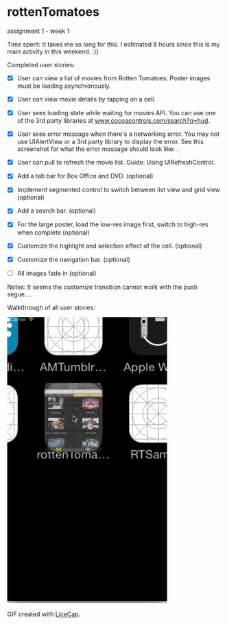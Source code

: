# rottenTomatoes
assignment 1 - week 1

Time spent: It takes me so long for this. I estimated 8 hours since this is my main activity in this weekend. :))

Completed user stories:

- [x] User can view a list of movies from Rotten Tomatoes. Poster images must be loading asynchronously.

- [x] User can view movie details by tapping on a cell.

- [x] User sees loading state while waiting for movies API. You can use one of the 3rd party libraries at www.cocoacontrols.com/search?q=hud.

- [x] User sees error message when there's a networking error. You may not use UIAlertView or a 3rd party library to display the error. See this screenshot for what the error message should look like: .

- [x] User can pull to refresh the movie list. Guide: Using UIRefreshControl.

- [x] Add a tab bar for Box Office and DVD. (optional)

- [x] Implement segmented control to switch between list view and grid view (optional)

- [x] Add a search bar. (optional)

- [x] For the large poster, load the low-res image first, switch to high-res when complete (optional)

- [x] Customize the highlight and selection effect of the cell. (optional)

- [x] Customize the navigation bar. (optional)

- [ ] All images fade in (optional)

Notes: It seems the customize transition cannot work with the push segue....

Walkthrough of all user stories:

![Video Walkthrough](rottenTomatoes.gif)

GIF created with [LiceCap](http://www.cockos.com/licecap/).
